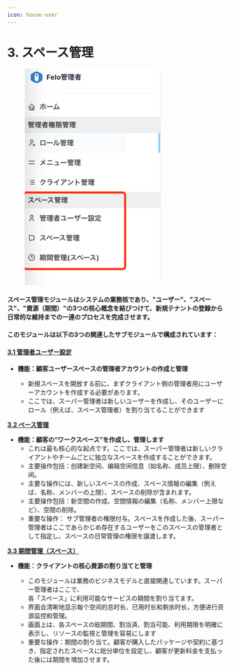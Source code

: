 ```yaml
---
icon: house-user
---
```


# 3. スペース管理

<div align="left"><figure><img src="../.gitbook/assets/image.png" alt="" width="311"><figcaption></figcaption></figure></div>



#### スペース管理モジュールはシステムの業務核であり、"ユーザー"、"スペース"、"資源（期間）"の3つの核心概念を結びつけて、新規テナントの登録から日常的な維持までの一連のプロセスを完成させます。

#### このモジュールは以下の3つの関連したサブモジュールで構成されています：

#### [**3.1  管理者ユーザー設定**](./#id-31-yz)

*   **機能：顧客ユーザースペースの管理者アカウントの作成と管理**

    * 新規スペースを開放する前に、まずクライアント側の管理者用にユーザーアカウントを作成する必要があります。
    * ここでは、スーパー管理者は新しいユーザーを作成し、そのユーザーにロール（例えば、スペース管理者）を割り当てることができます



[**3.2  ペース管理**](3.2-kong-jian-guan-li.md)

* **機能：顧客の“ワークスペース”を作成し、管理します**
  * これは最も核心的な起点です。ここでは、スーパー管理者は新しいクライアントやチームごとに独立なスペースを作成することができます。
  * 主要操作包括：创建新空间、编辑空间信息（如名称、成员上限）、删除空间。
  * 主要な操作には、新しいスペースの作成、スペース情報の編集（例えば、名称、メンバーの上限）、スペースの削除が含まれます。
  * 主要操作包括：新空間の作成、空間情報の編集（名称、メンバー上限など）、空間の削除。
  * 重要な操作： サブ管理者の権限付与。スペースを作成した後、スーパー管理者はここであらかじめ存在するユーザーをこのスペースの管理者として指定し、スペースの日常管理の権限を譲渡します。



[**3.3 期間管理（スペース）**](3.3-shi-chang-guan-li-kong-jian.md)

*   **機能：クライアントの核心資源の割り当てと管理**

    * このモジュールは業務のビジネスモデルと直接関連しています。スーパー管理者はここで、\
      各「スペース」に利用可能なサービスの期間を割り当てます。
    * 界面会清晰地显示每个空间的总时长、已用时长和剩余时长，方便进行资源监控和管理。
    * 画面上は、各スペースの総期間、割当済、割当可能、利用期限を明確に表示し、リソースの監視と管理を容易にします
    * 重要な操作：期間の割り当て。顧客が購入したパッケージや契約に基づき、指定されたスペースに総分単位を設定し、顧客が更新料金を支払った後には期間を増加させます。

